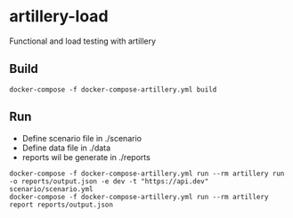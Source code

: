 # artillery-load
Functional and load testing with artillery

## Build
```
docker-compose -f docker-compose-artillery.yml build
```
## Run
* Define scenario file in ./scenario
* Define data file in ./data
* reports wil be generate in ./reports

```
docker-compose -f docker-compose-artillery.yml run --rm artillery run -o reports/output.json -e dev -t "https://api.dev" scenario/scenario.yml
docker-compose -f docker-compose-artillery.yml run --rm artillery report reports/output.json
```
